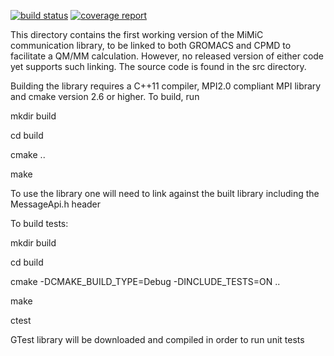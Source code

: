 [![build status](https://gitlab.com/mimic-cpmd/MimicCommLib/badges/master/build.svg)](https://gitlab.com/mimic-cpmd/MimicCommLib/commits/master)
[![coverage report](https://gitlab.com/mimic-cpmd/MimicCommLib/badges/master/coverage.svg)](https://gitlab.com/mimic-cpmd/MimicCommLib/commits/master)

This directory contains the first working version of the MiMiC
communication library, to be linked to both GROMACS and CPMD to
facilitate a QM/MM calculation. However, no released version of either
code yet supports such linking. The source code is found in
the src directory.

Building the library requires a C++11 compiler, MPI2.0 compliant MPI library
and cmake version 2.6 or higher. To build, run

mkdir build

cd build

cmake ..

make

To use the library one will need to link against the built library
including the MessageApi.h header

To build tests:

mkdir build

cd build

cmake -DCMAKE_BUILD_TYPE=Debug -DINCLUDE_TESTS=ON ..

make

ctest

GTest library will be downloaded and compiled in order to run unit tests